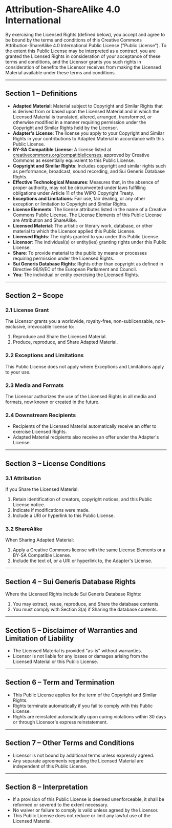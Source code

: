 # Attribution-ShareAlike 4.0 International

By exercising the Licensed Rights (defined below), you accept and agree to be bound by the terms and conditions of this Creative Commons Attribution-ShareAlike 4.0 International Public License ("Public License"). To the extent this Public License may be interpreted as a contract, you are granted the Licensed Rights in consideration of your acceptance of these terms and conditions, and the Licensor grants you such rights in consideration of benefits the Licensor receives from making the Licensed Material available under these terms and conditions.

---

## Section 1 – Definitions

- **Adapted Material**: Material subject to Copyright and Similar Rights that is derived from or based upon the Licensed Material and in which the Licensed Material is translated, altered, arranged, transformed, or otherwise modified in a manner requiring permission under the Copyright and Similar Rights held by the Licensor.
- **Adapter's License**: The license you apply to your Copyright and Similar Rights in your contributions to Adapted Material in accordance with this Public License.
- **BY-SA Compatible License**: A license listed at [creativecommons.org/compatiblelicenses](https://creativecommons.org/compatiblelicenses), approved by Creative Commons as essentially equivalent to this Public License.
- **Copyright and Similar Rights**: Includes copyright and similar rights such as performance, broadcast, sound recording, and Sui Generis Database Rights.
- **Effective Technological Measures**: Measures that, in the absence of proper authority, may not be circumvented under laws fulfilling obligations under Article 11 of the WIPO Copyright Treaty.
- **Exceptions and Limitations**: Fair use, fair dealing, or any other exception or limitation to Copyright and Similar Rights.
- **License Elements**: The license attributes listed in the name of a Creative Commons Public License. The License Elements of this Public License are Attribution and ShareAlike.
- **Licensed Material**: The artistic or literary work, database, or other material to which the Licensor applied this Public License.
- **Licensed Rights**: The rights granted to you under this Public License.
- **Licensor**: The individual(s) or entity(ies) granting rights under this Public License.
- **Share**: To provide material to the public by means or processes requiring permission under the Licensed Rights.
- **Sui Generis Database Rights**: Rights other than copyright as defined in Directive 96/9/EC of the European Parliament and Council.
- **You**: The individual or entity exercising the Licensed Rights.

---

## Section 2 – Scope

### 2.1 License Grant
The Licensor grants you a worldwide, royalty-free, non-sublicensable, non-exclusive, irrevocable license to:
1. Reproduce and Share the Licensed Material.
2. Produce, reproduce, and Share Adapted Material.

### 2.2 Exceptions and Limitations
This Public License does not apply where Exceptions and Limitations apply to your use.

### 2.3 Media and Formats
The Licensor authorizes the use of the Licensed Rights in all media and formats, now known or created in the future.

### 2.4 Downstream Recipients
- Recipients of the Licensed Material automatically receive an offer to exercise Licensed Rights.
- Adapted Material recipients also receive an offer under the Adapter's License.

---

## Section 3 – License Conditions

### 3.1 Attribution
If you Share the Licensed Material:
1. Retain identification of creators, copyright notices, and this Public License notice.
2. Indicate if modifications were made.
3. Include a URI or hyperlink to this Public License.

### 3.2 ShareAlike
When Sharing Adapted Material:
1. Apply a Creative Commons license with the same License Elements or a BY-SA Compatible License.
2. Include the text of, or a URI or hyperlink to, the Adapter's License.

---

## Section 4 – Sui Generis Database Rights

Where the Licensed Rights include Sui Generis Database Rights:
1. You may extract, reuse, reproduce, and Share the database contents.
2. You must comply with Section 3(a) if Sharing the database contents.

---

## Section 5 – Disclaimer of Warranties and Limitation of Liability

- The Licensed Material is provided "as-is" without warranties.
- Licensor is not liable for any losses or damages arising from the Licensed Material or this Public License.

---

## Section 6 – Term and Termination

- This Public License applies for the term of the Copyright and Similar Rights.
- Rights terminate automatically if you fail to comply with this Public License.
- Rights are reinstated automatically upon curing violations within 30 days or through Licensor's express reinstatement.

---

## Section 7 – Other Terms and Conditions

- Licensor is not bound by additional terms unless expressly agreed.
- Any separate agreements regarding the Licensed Material are independent of this Public License.

---

## Section 8 – Interpretation

- If a provision of this Public License is deemed unenforceable, it shall be reformed or severed to the extent necessary.
- No waiver or failure to comply is valid unless agreed by the Licensor.
- This Public License does not reduce or limit any lawful use of the Licensed Material.
